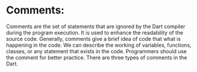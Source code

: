 # Comments:

<p>
  Comments are the set of statements that are ignored by the Dart compiler during the program execution. It is used to enhance the readability
  of the source code. Generally, comments give a brief idea of code that what is happening in the code. We can describe the working of variables,
  functions, classes, or any statement that exists in the code. Programmers should use the comment for better practice. There are three types of
  comments in the Dart.
</p>
